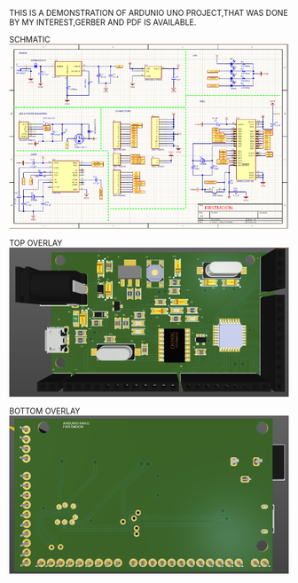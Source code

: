 
THIS IS A DEMONSTRATION OF ARDUNIO UNO PROJECT,THAT WAS DONE BY MY INTEREST,GERBER AND PDF IS AVAILABLE.

SCHMATIC
![](schmatic.png)

TOP OVERLAY
![](top%20overlay.png)

BOTTOM OVERLAY
![](bottom%20overlay.png)
